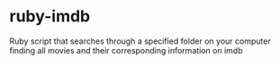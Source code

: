 ruby-imdb
=========

Ruby script that searches through a specified folder on your computer finding all movies and their corresponding information on imdb